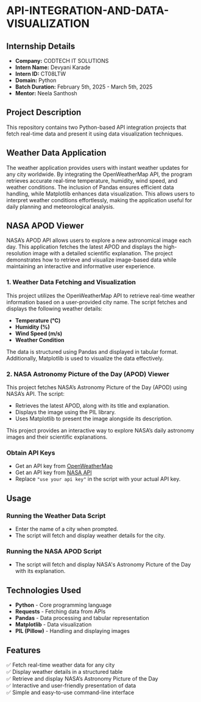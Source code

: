 # API-INTEGRATION-AND-DATA-VISUALIZATION

## Internship Details

- **Company:** CODTECH IT SOLUTIONS  
- **Intern Name:** Devyani Karade  
- **Intern ID:** CT08LTW  
- **Domain:** Python  
- **Batch Duration:** February 5th, 2025 - March 5th, 2025  
- **Mentor:** Neela Santhosh  

## Project Description

This repository contains two Python-based API integration projects that fetch real-time data and present it using data visualization techniques.

## Weather Data Application

The weather application provides users with instant weather updates for any city worldwide. By integrating the OpenWeatherMap API, the program retrieves accurate real-time temperature, humidity, wind speed, and weather conditions. The inclusion of Pandas ensures efficient data handling, while Matplotlib enhances data visualization. This allows users to interpret weather conditions effortlessly, making the application useful for daily planning and meteorological analysis.

## NASA APOD Viewer

NASA’s APOD API allows users to explore a new astronomical image each day. This application fetches the latest APOD and displays the high-resolution image with a detailed scientific explanation. The project demonstrates how to retrieve and visualize image-based data while maintaining an interactive and informative user experience.

### 1. Weather Data Fetching and Visualization

This project utilizes the OpenWeatherMap API to retrieve real-time weather information based on a user-provided city name. The script fetches and displays the following weather details:

- **Temperature (°C)**
- **Humidity (%)**
- **Wind Speed (m/s)**
- **Weather Condition**

The data is structured using Pandas and displayed in tabular format. Additionally, Matplotlib is used to visualize the data effectively.

### 2. NASA Astronomy Picture of the Day (APOD) Viewer

This project fetches NASA’s Astronomy Picture of the Day (APOD) using NASA’s API. The script:

- Retrieves the latest APOD, along with its title and explanation.
- Displays the image using the PIL library.
- Uses Matplotlib to present the image alongside its description.

This project provides an interactive way to explore NASA’s daily astronomy images and their scientific explanations.

### Obtain API Keys
- Get an API key from [OpenWeatherMap](https://openweathermap.org/)
- Get an API key from [NASA API](https://api.nasa.gov/)
- Replace `"use your api key"` in the script with your actual API key.

## Usage

### Running the Weather Data Script
- Enter the name of a city when prompted.
- The script will fetch and display weather details for the city.

### Running the NASA APOD Script
- The script will fetch and display NASA's Astronomy Picture of the Day with its explanation.

## Technologies Used

- **Python** - Core programming language
- **Requests** - Fetching data from APIs
- **Pandas** - Data processing and tabular representation
- **Matplotlib** - Data visualization
- **PIL (Pillow)** - Handling and displaying images

## Features

✅ Fetch real-time weather data for any city  
✅ Display weather details in a structured table  
✅ Retrieve and display NASA’s Astronomy Picture of the Day  
✅ Interactive and user-friendly presentation of data  
✅ Simple and easy-to-use command-line interface  



